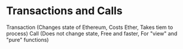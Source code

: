 # Transactions and Calls

Transaction (Changes state of Ethereum, Costs Ether, Takes tiem to process)
Call (Does not change state, Free and faster, For "view" and "pure" functions)
